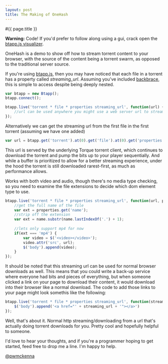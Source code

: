 ```yaml
---
layout: post
title: The Making of OneHash
---
```


#{{ page.title }}

__Warning:__ Code! If you'd prefer to follow along using a gui, crack open the [btapp.js visualizer](http://github.com/bittorrenttorque/visualizer).

OneHash is a demo to show off how to stream torrent content to your browser, with the source of the content being a torrent swarm, as opposed to the traditional server source. 

If you're using [btapp.js](https://github.com/bittorrenttorque/btapp), then you may have noticed that each file in a torrent has a property called *streaming_url*. Assuming you've included [backbrace](http://github.com/bittorrenttorque/backbrace), this is simple to access despite being deeply nested.

```js
var btapp = new Btapp();
btapp.connect();

btapp.live('torrent * file * properties streaming_url', function(url) {
    //url can be used anywhere you might use a web server url to stream media
});
```
Alternatively we can get the streaming url from the first file in the first torrent (assuming we have one added)
```js
var url = btapp.get('torrent').at(0).get('file').at(0).get('properties').get('streaming_url');
```

This url is served by the underlying Torque torrent client, which continues to download the torrent and pump the bits up to your player sequentially. And while a buffer is prioritized to allow for a better streaming experience, under the hood the torrent is still downloaded rarest-first, as much as performance allows.

Works with both video and audio, though there's no media type checking, so you need to examine the file extensions to decide which dom element type to use.
```js
btapp.live('torrent * file * properties streaming_url', function(url, properties) {
    //get the full name of the file
    var ext = properties.get('name');
    //strip off the extension
    var ext = name.substr(name.lastIndexOf('.') + 1);
    
    //lets only support mp4 for now
    if(ext === 'mp4') {
        var video = $('<video></video>');
        video.attr('src', url);
        $('body').append(video);
    }
});
```

It should be noted that this streaming url can be used for normal browser downloads as well. This means that you could write a back-up service where everyone had bits and pieces of everything, but when someone clicked a link on your page to download their content, it would download into their browser like a normal download. The code to add those links to your page might look somethis like the following:
```js
btapp.live('torrent * file * properties streaming_url', function(streaming_url) {
    $('body').append('<a href="' + streaming_url + '"></a>')
});
```

Well, that's about it. Normal http streaming/downloading from a url that's actually doing torrent downloads for you. Pretty cool and hopefully helpful to someone.

I'd love to hear your thoughts, and if you're a programmer hoping to get started, feed free to drop me a line. I'm happy to help.

<a href="https://twitter.com/intent/user?screen_name=pwmckenna">@pwmckenna</a>